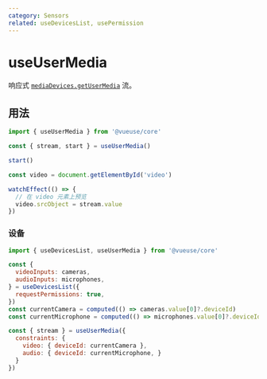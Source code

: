 ```yaml
---
category: Sensors
related: useDevicesList, usePermission
---
```


# useUserMedia

响应式 [`mediaDevices.getUserMedia`](https://developer.mozilla.org/en-US/docs/Web/API/MediaDevices/getUserMedia) 流。

## 用法

```js
import { useUserMedia } from '@vueuse/core'

const { stream, start } = useUserMedia()

start()
```

```ts
const video = document.getElementById('video')

watchEffect(() => {
  // 在 video 元素上预览
  video.srcObject = stream.value
})
```

### 设备

```js
import { useDevicesList, useUserMedia } from '@vueuse/core'

const {
  videoInputs: cameras,
  audioInputs: microphones,
} = useDevicesList({
  requestPermissions: true,
})
const currentCamera = computed(() => cameras.value[0]?.deviceId)
const currentMicrophone = computed(() => microphones.value[0]?.deviceId)

const { stream } = useUserMedia({
  constraints: {
    video: { deviceId: currentCamera },
    audio: { deviceId: currentMicrophone, }
  }
})
```
